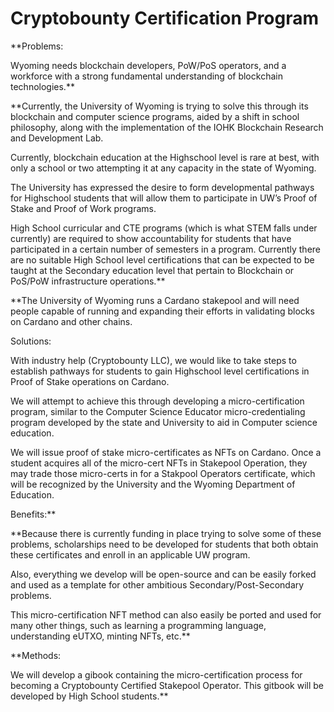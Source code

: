 # Cryptobounty Certification Program

**Problems:  
  
Wyoming needs blockchain developers, PoW/PoS operators, and a workforce with a strong fundamental understanding of blockchain technologies.** 

  
**Currently, the University of Wyoming is trying to solve this through its blockchain and computer science programs, aided by a shift in school philosophy, along with the implementation of the IOHK Blockchain Research and Development Lab.  
  
Currently, blockchain education at the Highschool level is rare at best, with only a school or two attempting it at any capacity in the state of Wyoming.  
  
The University has expressed the desire to form developmental pathways for Highschool students that will allow them to participate in UW’s Proof of Stake and Proof of Work programs.  
  
High School curricular and CTE programs \(which is what STEM falls under currently\) are required to show accountability for students that have participated in a certain number of semesters in a program. Currently there are no suitable High School level certifications that can be expected to be taught at the Secondary education level that pertain to Blockchain or PoS/PoW infrastructure operations.**  


**The University of Wyoming runs a Cardano stakepool and will need people capable of running and expanding their efforts in validating blocks on Cardano and other chains.  
  
  
Solutions:  
  
With industry help \(Cryptobounty LLC\), we would like to take steps to establish pathways for students to gain Highschool level certifications in Proof of Stake operations on Cardano.  
  
We will attempt to achieve this through developing a micro-certification program, similar to the Computer Science Educator micro-credentialing program developed by the state and University to aid in Computer science education.  
  
We will issue proof of stake micro-certificates as NFTs on Cardano. Once a student acquires all of the micro-cert NFTs in Stakepool Operation, they may trade those micro-certs in for a Stakpool Operators certificate, which will be recognized by the University and the Wyoming Department of Education.  
  
Benefits:**   


**Because there is currently funding in place trying to solve some of these problems, scholarships need to be developed for students that both obtain these certificates and enroll in an applicable UW program.  
  
Also, everything we develop will be open-source and can be easily forked and used as a template for other ambitious Secondary/Post-Secondary problems.  
  
This micro-certification NFT method can also easily be ported and used for many other things, such as learning a programming language, understanding eUTXO, minting NFTs, etc.**  
  


**Methods:  
  
We will develop a gibook containing the micro-certification process for becoming a Cryptobounty Certified Stakepool Operator. This gitbook will be developed by High School students.**  
  
  
  
  
  


